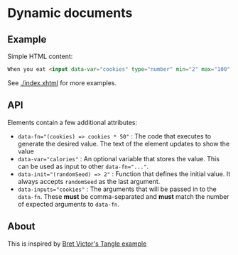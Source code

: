 
# Dynamic documents

## Example

Simple HTML content:

```html
When you eat <input data-var="cookies" type="number" min="2" max="100" data-init="(randomSeed) => Math.round(randomSeed * 10) + 2"/> cookies, you consume <var data-inputs="cookies" data-fn="(c) => c * 50"/> calories.
```

See [./index.xhtml](./index.xhtml) for more examples.

## API

Elements contain a few additional attributes:

- `data-fn="(cookies) => cookies * 50"` : The code that executes to generate the desired value. The text of the element updates to show the value
- `data-var="calories"` : An optional variable that stores the value. This can be used as input to other `data-fn="..."`.
- `data-init="(randomSeed) => 2"` : Function that defines the initial value. It always accepts `randomSeed` as the last argument.
- `data-inputs="cookies"` : The arguments that will be passed in to the `data-fn`. These **must** be comma-separated and **must** match the number of expected arguments to `data-fn`.

## About

This is inspired by [Bret Victor's Tangle example](http://worrydream.com/Tangle/)